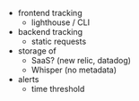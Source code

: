 * frontend tracking
  * lighthouse / CLI
* backend tracking
  * static requests
* storage of
  * SaaS? (new relic, datadog)
  * Whisper (no metadata)
* alerts
  * time threshold
  
